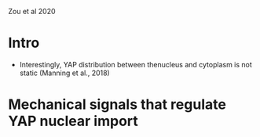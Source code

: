 Zou et al 2020

# Intro
- Interestingly,  YAP  distribution  between  thenucleus and cytoplasm is not static (Manning et al., 2018)
# Mechanical signals that regulate YAP nuclear import
